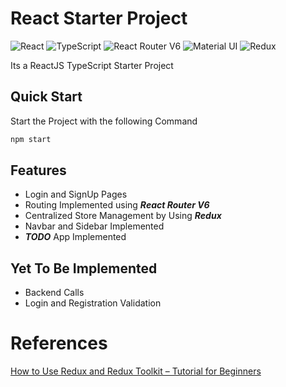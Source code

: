 # React Starter Project

![React](https://img.shields.io/badge/react-%2320232a.svg?style=for-the-badge&logo=react&logoColor=%2361DAFB)
![TypeScript](https://img.shields.io/badge/typescript-%23007ACC.svg?style=for-the-badge&logo=typescript&logoColor=white)
![React Router V6](https://img.shields.io/badge/React_Router-CA4245?style=for-the-badge&logo=react-router&logoColor=white)
![Material UI](https://img.shields.io/badge/Material--UI-0081CB?style=for-the-badge&logo=material-ui&logoColor=white)
![Redux](https://img.shields.io/badge/redux-%23593d88.svg?style=for-the-badge&logo=redux&logoColor=white)

Its a ReactJS TypeScript Starter Project

## Quick Start

Start the Project with the following Command

```cmd
npm start
```

## Features

- Login and SignUp Pages
- Routing Implemented using **_React Router V6_**
- Centralized Store Management by Using **_Redux_**
- Navbar and Sidebar Implemented
- **_TODO_** App Implemented

## Yet To Be Implemented

- Backend Calls
- Login and Registration Validation

# References

[How to Use Redux and Redux Toolkit – Tutorial for Beginners](https://www.freecodecamp.org/news/redux-and-redux-toolkit-for-beginners/)
